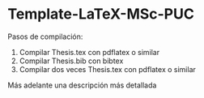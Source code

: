 # Template-LaTeX-MSc-PUC

Pasos de compilación:

1. Compilar Thesis.tex con pdflatex o similar
2. Compilar Thesis.bib con bibtex
3. Compilar dos veces Thesis.tex con pdflatex o similar

Más adelante una descripción más detallada
